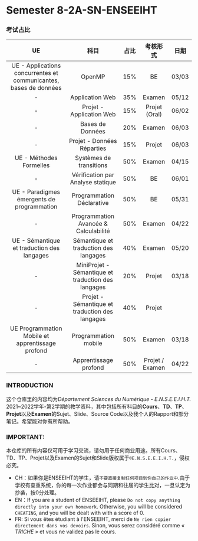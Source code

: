# Semester 8-2A-SN-ENSEEIHT

### 考试占比
|UE|科目|占比|考核形式|日期|
|:----:|:----:|:----:|:----:|:----:|
|UE - Applications concurrentes et communicantes, bases de données|OpenMP|15%|BE|03/03|
|-|Application Web|35%|Examen|05/12|
|-|Projet - Application Web|15%|Projet (Oral)|06/02|
|-|Bases de Données|20%|Examen|06/03|
|-|Projet - Données Réparties|15%|Projet|06/03|
|UE - Méthodes Formelles|Systèmes de transitions|50%|Examen|04/15|
|-|Vérification par Analyse statique|50%|BE|06/01|
|UE - Paradigmes émergents de programmation|Programmation Déclarative|50%|BE|05/31|
|-|Programmation Avancée & Calculabilité|50%|Examen|04/22|
|UE - Sémantique et traduction des langages|Sémantique et traduction des langages|40%|Examen|05/20|
|-|MiniProjet - Sémantique et traduction des langages|20%|Projet|03/18|
|-|Projet - Sémantique et traduction des langages|40%|Projet|
|UE Programmation Mobile et apprentissage profond|Programmation mobile|50%|Examen|03/18|
|-|Apprentissage profond|50%|Projet / Examen|04/22|

### INTRODUCTION
这个仓库里的内容均为*Département Sciences du Numérique - E.N.S.E.E.I.H.T.* 2021~2022学年-第2学期的教学资料，其中包括所有科目的**Cours**、**TD**、**TP**、**Projet**以及**Examen**的Sujet、Slide、Source Code以及我个人的Rapport和部分笔记。希望能对你有所帮助。


### IMPORTANT: 

本仓库的所有内容仅可用于学习交流，请勿用于任何商业用途。所有Cours、TD、TP、Projet以及Examen的Sujet和Slide版权属于`©E.N.S.E.E.I.H.T.`，侵权必究。
  * CH：如果你是ENSEEIHT的学生，请`不要直接复制任何项目到你自己的作业中`.由于学校有查重系统，你的每一次作业都会与同期和往届的学生比对，一旦认定为抄袭，按0分处理。
  * EN：If you are a student of ENSEEIHT, please `Do not copy anything directly into your own homework`. Otherwise, you will be considered `CHEATING`, and you will be dealt with with a score of 0.
  * FR: Si vous êtes étudiant à l'ENSEEIHT, merci de `Ne rien copier directement dans vos devoirs`. Sinon, vous serez considéré comme *« TRICHE »* et vous ne validez pas le cours.
